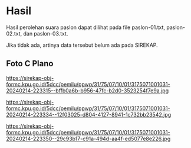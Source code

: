 # Hasil

Hasil perolehan suara paslon dapat dilihat pada file paslon-01.txt, paslon-02.txt, dan paslon-03.txt.

Jika tidak ada, artinya data tersebut belum ada pada SIREKAP.

## Foto C Plano

https://sirekap-obj-formc.kpu.go.id/5dcc/pemilu/ppwp/31/75/07/10/01/3175071001031-20240214-223315--bffb0a6b-b956-47fc-b2d0-3523254f7e9a.jpg

https://sirekap-obj-formc.kpu.go.id/5dcc/pemilu/ppwp/31/75/07/10/01/3175071001031-20240214-223334--12f03025-d804-4127-8941-1c732bb23542.jpg

https://sirekap-obj-formc.kpu.go.id/5dcc/pemilu/ppwp/31/75/07/10/01/3175071001031-20240214-223350--29c93b17-c91a-494d-aa4f-ed5077e8e226.jpg
